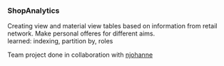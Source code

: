 ### ShopAnalytics

Creating view and material view tables based on information from retail network. Make personal offeres for different aims.  
learned: indexing, partition by, roles

Team project done in collaboration with [njohanne](https://github.com/njohanne)
